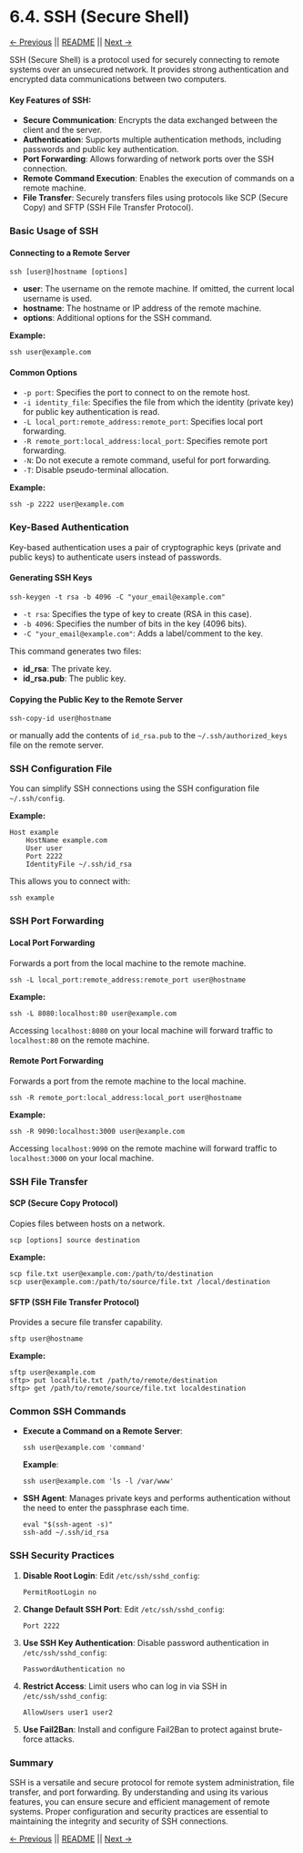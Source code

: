 # 6.4. SSH (Secure Shell)

[← Previous](./6.3-Troubleshooting.md) || [README](../README.md) || [Next →](../07-System-Administration/7.1-Package-Management.md)

SSH (Secure Shell) is a protocol used for securely connecting to remote systems over an unsecured network. It provides strong authentication and encrypted data communications between two computers.

#### Key Features of SSH:

- **Secure Communication**: Encrypts the data exchanged between the client and the server.
- **Authentication**: Supports multiple authentication methods, including passwords and public key authentication.
- **Port Forwarding**: Allows forwarding of network ports over the SSH connection.
- **Remote Command Execution**: Enables the execution of commands on a remote machine.
- **File Transfer**: Securely transfers files using protocols like SCP (Secure Copy) and SFTP (SSH File Transfer Protocol).

### Basic Usage of SSH

#### Connecting to a Remote Server

```
ssh [user@]hostname [options]
```

- **user**: The username on the remote machine. If omitted, the current local username is used.
- **hostname**: The hostname or IP address of the remote machine.
- **options**: Additional options for the SSH command.

**Example:**

```
ssh user@example.com
```

#### Common Options

- `-p port`: Specifies the port to connect to on the remote host.
- `-i identity_file`: Specifies the file from which the identity (private key) for public key authentication is read.
- `-L local_port:remote_address:remote_port`: Specifies local port forwarding.
- `-R remote_port:local_address:local_port`: Specifies remote port forwarding.
- `-N`: Do not execute a remote command, useful for port forwarding.
- `-T`: Disable pseudo-terminal allocation.

**Example:**

```
ssh -p 2222 user@example.com
```

### Key-Based Authentication

Key-based authentication uses a pair of cryptographic keys (private and public keys) to authenticate users instead of passwords.

#### Generating SSH Keys

```
ssh-keygen -t rsa -b 4096 -C "your_email@example.com"
```

- `-t rsa`: Specifies the type of key to create (RSA in this case).
- `-b 4096`: Specifies the number of bits in the key (4096 bits).
- `-C "your_email@example.com"`: Adds a label/comment to the key.

This command generates two files:

- **id_rsa**: The private key.
- **id_rsa.pub**: The public key.

#### Copying the Public Key to the Remote Server

```
ssh-copy-id user@hostname
```

or manually add the contents of `id_rsa.pub` to the `~/.ssh/authorized_keys` file on the remote server.

### SSH Configuration File

You can simplify SSH connections using the SSH configuration file `~/.ssh/config`.

**Example:**

```
Host example
    HostName example.com
    User user
    Port 2222
    IdentityFile ~/.ssh/id_rsa
```

This allows you to connect with:

```
ssh example
```

### SSH Port Forwarding

#### Local Port Forwarding

Forwards a port from the local machine to the remote machine.

```
ssh -L local_port:remote_address:remote_port user@hostname
```

**Example:**

```
ssh -L 8080:localhost:80 user@example.com
```

Accessing `localhost:8080` on your local machine will forward traffic to `localhost:80` on the remote machine.

#### Remote Port Forwarding

Forwards a port from the remote machine to the local machine.

```
ssh -R remote_port:local_address:local_port user@hostname
```

**Example:**

```
ssh -R 9090:localhost:3000 user@example.com
```

Accessing `localhost:9090` on the remote machine will forward traffic to `localhost:3000` on your local machine.

### SSH File Transfer

#### SCP (Secure Copy Protocol)

Copies files between hosts on a network.

```
scp [options] source destination
```

**Example:**

```
scp file.txt user@example.com:/path/to/destination
scp user@example.com:/path/to/source/file.txt /local/destination
```

#### SFTP (SSH File Transfer Protocol)

Provides a secure file transfer capability.

```
sftp user@hostname
```

**Example:**

```
sftp user@example.com
sftp> put localfile.txt /path/to/remote/destination
sftp> get /path/to/remote/source/file.txt localdestination
```

### Common SSH Commands

- **Execute a Command on a Remote Server**:

  ```
  ssh user@example.com 'command'
  ```

  **Example**:

  ```
  ssh user@example.com 'ls -l /var/www'
  ```

- **SSH Agent**:
  Manages private keys and performs authentication without the need to enter the passphrase each time.
  ```
  eval "$(ssh-agent -s)"
  ssh-add ~/.ssh/id_rsa
  ```

### SSH Security Practices

1. **Disable Root Login**:
   Edit `/etc/ssh/sshd_config`:

   ```
   PermitRootLogin no
   ```

2. **Change Default SSH Port**:
   Edit `/etc/ssh/sshd_config`:

   ```
   Port 2222
   ```

3. **Use SSH Key Authentication**:
   Disable password authentication in `/etc/ssh/sshd_config`:

   ```
   PasswordAuthentication no
   ```

4. **Restrict Access**:
   Limit users who can log in via SSH in `/etc/ssh/sshd_config`:

   ```
   AllowUsers user1 user2
   ```

5. **Use Fail2Ban**:
   Install and configure Fail2Ban to protect against brute-force attacks.

### Summary

SSH is a versatile and secure protocol for remote system administration, file transfer, and port forwarding. By understanding and using its various features, you can ensure secure and efficient management of remote systems. Proper configuration and security practices are essential to maintaining the integrity and security of SSH connections.

[← Previous](./6.3-Troubleshooting.md) || [README](../README.md) || [Next →](../07-System-Administration/7.1-Package-Management.md)
